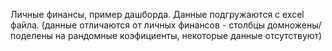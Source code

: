 Личные финансы, пример дашборда. Данные подгружаются с excel файла. 
(данные отличаются от личных финансов - столбцы домножены/поделены на рандомные коэфициенты, некоторые данные отсутствуют) 
